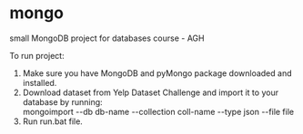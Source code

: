 # mongo
small MongoDB project for databases course - AGH

To run project:  
1. Make sure you have MongoDB and pyMongo package downloaded and installed.  
2. Download dataset from Yelp Dataset Challenge and import it to your database by running:  
  mongoimport --db db-name --collection coll-name --type json --file file  
3. Run run.bat file.  
